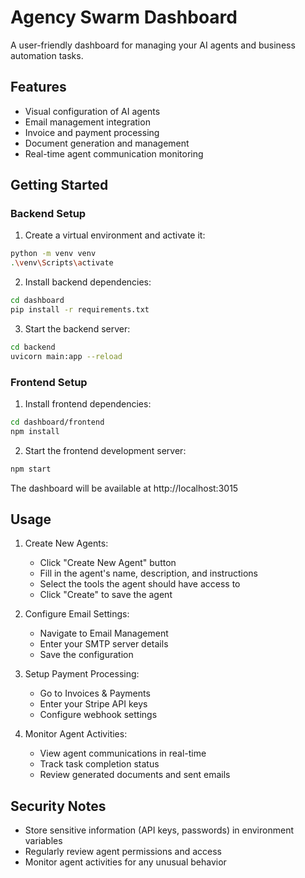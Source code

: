 # Agency Swarm Dashboard

A user-friendly dashboard for managing your AI agents and business automation tasks.

## Features

- Visual configuration of AI agents
- Email management integration
- Invoice and payment processing
- Document generation and management
- Real-time agent communication monitoring

## Getting Started

### Backend Setup

1. Create a virtual environment and activate it:
```bash
python -m venv venv
.\venv\Scripts\activate
```

2. Install backend dependencies:
```bash
cd dashboard
pip install -r requirements.txt
```

3. Start the backend server:
```bash
cd backend
uvicorn main:app --reload
```

### Frontend Setup

1. Install frontend dependencies:
```bash
cd dashboard/frontend
npm install
```

2. Start the frontend development server:
```bash
npm start
```

The dashboard will be available at http://localhost:3015

## Usage

1. Create New Agents:
   - Click "Create New Agent" button
   - Fill in the agent's name, description, and instructions
   - Select the tools the agent should have access to
   - Click "Create" to save the agent

2. Configure Email Settings:
   - Navigate to Email Management
   - Enter your SMTP server details
   - Save the configuration

3. Setup Payment Processing:
   - Go to Invoices & Payments
   - Enter your Stripe API keys
   - Configure webhook settings

4. Monitor Agent Activities:
   - View agent communications in real-time
   - Track task completion status
   - Review generated documents and sent emails

## Security Notes

- Store sensitive information (API keys, passwords) in environment variables
- Regularly review agent permissions and access
- Monitor agent activities for any unusual behavior
